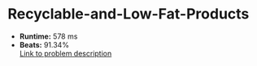# Recyclable-and-Low-Fat-Products 
- **Runtime:** 578 ms
- **Beats:** 91.34%<br>
[Link to problem description]([https://leetcode.com/problems/recyclable-and-low-fat-products/description/?envType=study-plan-v2&envId=top-sql-50](https://leetcode.com/problems/find-customer-referee?envType=study-plan-v2&envId=top-sql-50))

